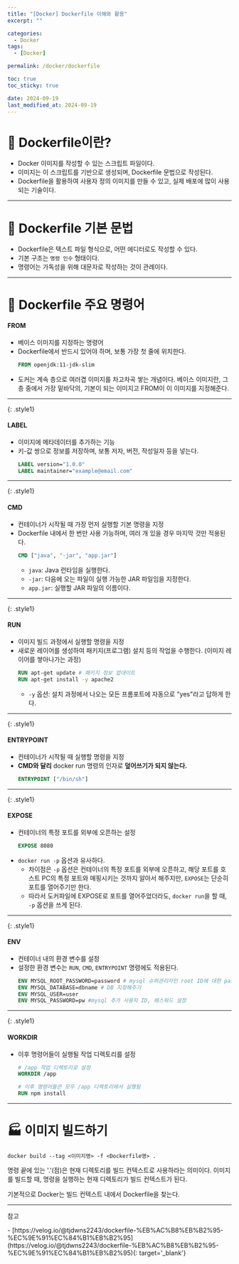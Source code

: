 ```yaml
---
title: "[Docker] Dockerfile 이해와 활용"
excerpt: ""

categories:
  - Docker
tags:
  - [Docker]

permalink: /docker/dockerfile

toc: true
toc_sticky: true

date: 2024-09-19
last_modified_at: 2024-09-19
---
```


# 📘 Dockerfile이란?
- Docker 이미지를 작성할 수 있는 스크립트 파일이다.
- 이미지는 이 스크립트를 기반으로 생성되며, Dockerfile 문법으로 작성된다.
- Dockerfile을 활용하여 사용자 정의 이미지를 만들 수 있고, 실제 배포에 많이 사용되는 기술이다.

---

# 📝 Dockerfile 기본 문법
- Dockerfile은 텍스트 파일 형식으로, 어떤 에디터로도 작성할 수 있다.
- 기본 구조는 `명령 인수` 형태이다.
- 명령어는 가독성을 위해 대문자로 작성하는 것이 관례이다.

---

# 🧱 Dockerfile 주요 명령어

#### FROM
- 베이스 이미지를 지정하는 명령어
- Dockerfile에서 반드시 있어야 하며, 보통 가장 첫 줄에 위치한다.
    ```dockerfile
    FROM openjdk:11-jdk-slim
    ```
- 도커는 계속 층으로 여러겹 이미지를 차고차곡 쌓는 개념이다. 베이스 이미지란, 그 층 중에서 가장 밑바닥의, 기본이 되는 이미지고 FROM이 이 이미지를 지정해준다.

---
{: .style1}

#### LABEL
* 이미지에 메타데이터를 추가하는 기능
* 키-값 쌍으로 정보를 저장하며, 보통 저자, 버전, 작성일자 등을 넣는다.
    ```dockerfile
    LABEL version="1.0.0" 
    LABEL maintainer="example@email.com"
    ```  

---
{: .style1}

#### CMD
* 컨테이너가 시작될 때 가장 먼저 실행할 기본 명령을 지정
* Dockerfile 내에서 한 번만 사용 가능하며, 여러 개 있을 경우 마지막 것만 적용된다.
    ```dockerfile
    CMD ["java", "-jar", "app.jar"]
    ```
    * `java`: Java 런타임을 실행한다. 
    * `-jar`: 다음에 오는 파일이 실행 가능한 JAR 파일임을 지정한다.
    * `app.jar`: 실행할 JAR 파일의 이름이다.
 
---
{: .style1}

#### RUN
* 이미지 빌드 과정에서 실행할 명령을 지정
* 새로운 레이어를 생성하여 패키지(프로그램) 설치 등의 작업을 수행한다. (이미지 레이어를 쌓아나가는 과정)
    ```dockerfile
    RUN apt-get update # 패키지 정보 업데이트
    RUN apt-get install -y apache2
    ```
    * `-y` 옵션: 설치 과정에서 나오는 모든 프롬포트에 자동으로 "yes"라고 답하게 한다.

---
{: .style1}

#### ENTRYPOINT
* 컨테이너가 시작될 때 실행할 명령을 지정
* **CMD와 달리** docker run 명령의 인자로 **덮어쓰기가 되지 않는다.**
    ```dockerfile
    ENTRYPOINT ["/bin/sh"]
    ```
---
{: .style1}

#### EXPOSE
* 컨테이너의 특정 포트를 외부에 오픈하는 설정
    ```dockerfile
    EXPOSE 8080
    ```
* `docker run -p` 옵션과 유사하다. 
  * 차이점은 `-p` 옵션은 컨테이너의 특정 포트를 외부에 오픈하고, 해당 포트를 호스트 PC의 특정 포트와 매핑시키는 것까지 알아서 해주지만, `EXPOSE`는 단순히 포트를 열어주기만 한다.
  * 따라서 도커파일에 EXPOSE로 포트를 열어주었더라도, `docker run`을 할 때, `-p` 옵션을 쓰게 된다.

---
{: .style1}

#### ENV
* 컨테이너 내의 환경 변수를 설정
* 설정한 환경 변수는 `RUN`, `CMD`, `ENTRYPOINT` 명령에도 적용된다.
    ```dockerfile
    ENV MYSQL_ROOT_PASSWORD=password # mysql 슈퍼관리자인 root ID에 대한 password란에 패스워드 설정하기
    ENV MYSQL_DATABASE=dbname # DB 지정해주기
    ENV MYSQL_USER=user
    ENV MYSQL_PASSWORD=pw #mysql 추가 사용자 ID, 패스워드 설정
    ```
---
{: .style1}

#### WORKDIR
* 이후 명령어들이 실행될 작업 디렉토리를 설정
    ```dockerfile
    # /app 작업 디렉토리로 설정
    WORKDIR /app

    # 이후 명령어들은 모두 /app 디렉토리에서 실행됨
    RUN npm install
    ```

---

# 🏭 이미지 빌드하기

```
docker build --tag <이미지명> -f <Dockerfile명> .
```
명령 끝에 있는 '.'(점)은 현재 디렉토리를 빌드 컨텍스트로 사용하라는 의미이다.
이미지를 빌드할 때, 명령을 실행하는 현재 디렉토리가 빌드 컨텍스트가 된다.

기본적으로 Docker는 빌드 컨텍스트 내에서 Dockerfile을 찾는다.

---

<p class='ref'>참고</p>
- [https://velog.io/@tjdwns2243/dockerfile-%EB%AC%B8%EB%B2%95-%EC%9E%91%EC%84%B1%EB%B2%95](https://velog.io/@tjdwns2243/dockerfile-%EB%AC%B8%EB%B2%95-%EC%9E%91%EC%84%B1%EB%B2%95){: target='_blank'}